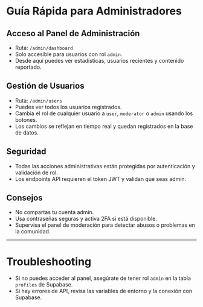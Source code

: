 # Guía Rápida para Administradores

## Acceso al Panel de Administración
- Ruta: `/admin/dashboard`
- Solo accesible para usuarios con rol `admin`.
- Desde aquí puedes ver estadísticas, usuarios recientes y contenido reportado.

## Gestión de Usuarios
- Ruta: `/admin/users`
- Puedes ver todos los usuarios registrados.
- Cambia el rol de cualquier usuario a `user`, `moderator` o `admin` usando los botones.
- Los cambios se reflejan en tiempo real y quedan registrados en la base de datos.

## Seguridad
- Todas las acciones administrativas están protegidas por autenticación y validación de rol.
- Los endpoints API requieren el token JWT y validan que seas admin.

## Consejos
- No compartas tu cuenta admin.
- Usa contraseñas seguras y activa 2FA si está disponible.
- Supervisa el panel de moderación para detectar abusos o problemas en la comunidad.

---

# Troubleshooting
- Si no puedes acceder al panel, asegúrate de tener rol `admin` en la tabla `profiles` de Supabase.
- Si hay errores de API, revisa las variables de entorno y la conexión con Supabase.
